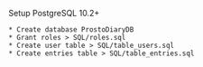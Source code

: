 Setup PostgreSQL 10.2+

```
* Create database ProstoDiaryDB
* Grant roles > SQL/roles.sql
* Create user table > SQL/table_users.sql
* Create entries table > SQL/table_entries.sql
```
